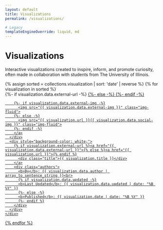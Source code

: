 ```yaml
---
layout: default
title: Visualizations
permalink: /visualizations/

# Legacy
templateEngineOverride: liquid, md
---
```


# Visualizations

Interactive visualizations created to inspire, inform, and promote curiosity, often made in collaboration with students from The University of Illinois.

<div class="row">
{% assign sorted = collections.visualization | sort: 'date' | reverse %}
{% for visualization in sorted %}
  <div class="col-md-4 col-12">
    <div class="card vcard" style="border-color: #13294B;">
      <div>
        {%- if visualization.data.external-url -%}
        <a href="{{ visualization.data.external-url }}">
        {%- else -%}
        <a href="{{ visualization.url }}">
        {%- endif -%}
        
        {%- if visualization.data.external-img -%}
          <img src="{{ visualization.data.external-img }}" class="img-fluid">
        {%- else -%}
          <img src="{{ visualization.url }}{{ visualization.data.social-img }}" class="img-fluid">
        {%- endif -%}
        </a>
      </div>
      <div style="background-color: white;">
        {% if visualization.external-url %}<a href="{{ visualization.data.external-url }}">{% else %}<a href="{{ visualization.url }}">{% endif %}
          <div class="title">{{ visualization.title }}</div>
        </a>
        <div class="authors">
          <b>By</b>: {{ visualization.data.author | array_to_sentence_string }}<br>
          {% if visualization.data.updated -%}
          <b>Last Updated</b>: {{ visualization.data.updated | date: "%B %Y" }}
          {%- else -%}
          <b>Published</b>: {{ visualization.date | date: "%B %Y" }}
          {%- endif %}
        </div>
      </div>
    </div>
  </div>
{% endfor %}
</div>
